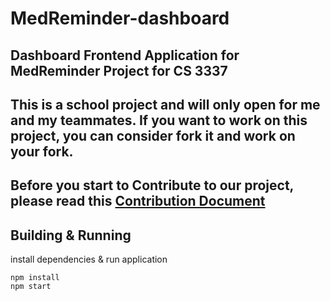 
# MedReminder-dashboard

## Dashboard Frontend Application for MedReminder Project for CS 3337

## This is a school project and will only open for me and my teammates. If you want to work on this project, you can consider fork it and work on your fork.

## Before you start to Contribute to our project, please read this [Contribution Document](https://github.com/Gavin1937/MedReminder-backend/blob/main/doc/Contribution.md)


## Building & Running

install dependencies & run application

```console
npm install
npm start
```
